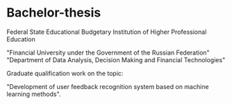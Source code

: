 # Bachelor-thesis

Federal State Educational Budgetary Institution of Higher Professional Education

"Financial University under the Government of the Russian Federation"
"Department of Data Analysis, Decision Making and Financial Technologies"

Graduate qualification work on the topic:

"Development of user feedback recognition system based on machine learning methods".

